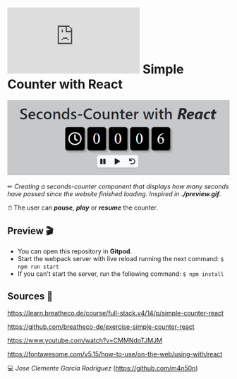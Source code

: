 # ![4Geeks Logo](http://assets.breatheco.de/apis/img/images.php?blob&random&cat=icon&tags=4geeks,16) Simple Counter with React

![screenshot](https://raw.githubusercontent.com/m4n50n/simple_counter_with_react/main/screenshot_preview.png)


✏ *Creating a seconds-counter component that displays how many seconds have passed since the website finished loading. Inspired in ***./preview.gif****.

⏱ The user can ***pause***, ***play*** or ***resume*** the counter.

## Preview 🎬
* You can open this repository in **Gitpod**.
* Start the webpack server with live reload running the next command: `$ npm run start`
* If you can't start the server, run the following command: `$ npm install`

## Sources 📌

<https://learn.breatheco.de/course/full-stack.v4/14/p/simple-counter-react>

<https://github.com/breatheco-de/exercise-simple-counter-react>

<https://www.youtube.com/watch?v=CMMNdoTJMJM>

<https://fontawesome.com/v5.15/how-to-use/on-the-web/using-with/react>

💻 _Jose Clemente García Rodríguez_ (<https://github.com/m4n50n>)
